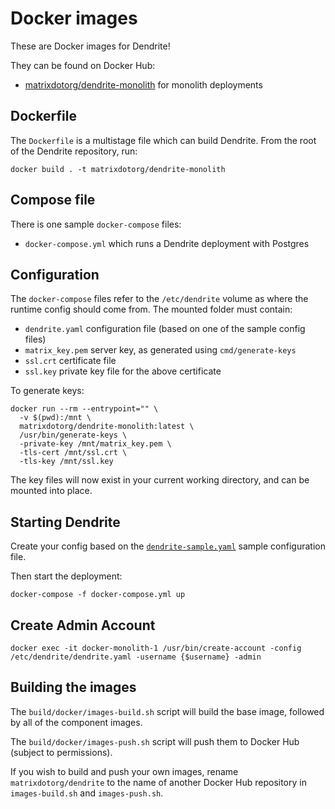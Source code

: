 # Docker images

These are Docker images for Dendrite!

They can be found on Docker Hub:

- [matrixdotorg/dendrite-monolith](https://hub.docker.com/r/matrixdotorg/dendrite-monolith) for monolith deployments

## Dockerfile

The `Dockerfile` is a multistage file which can build Dendrite. From the root of the Dendrite
repository, run:

```
docker build . -t matrixdotorg/dendrite-monolith
```

## Compose file

There is one sample `docker-compose` files:

- `docker-compose.yml` which runs a Dendrite deployment with Postgres

## Configuration

The `docker-compose` files refer to the `/etc/dendrite` volume as where the
runtime config should come from. The mounted folder must contain:

- `dendrite.yaml` configuration file (based on one of the sample config files)
- `matrix_key.pem` server key, as generated using `cmd/generate-keys`
- `ssl.crt` certificate file
- `ssl.key` private key file for the above certificate

To generate keys:

```
docker run --rm --entrypoint="" \
  -v $(pwd):/mnt \
  matrixdotorg/dendrite-monolith:latest \
  /usr/bin/generate-keys \
  -private-key /mnt/matrix_key.pem \
  -tls-cert /mnt/ssl.crt \
  -tls-key /mnt/ssl.key
```

The key files will now exist in your current working directory, and can be mounted into place.

## Starting Dendrite

Create your config based on the [`dendrite-sample.yaml`](https://github.com/matrix-org/dendrite/blob/main/dendrite-sample.yaml) sample configuration file.

Then start the deployment:

```
docker-compose -f docker-compose.yml up
```

## Create Admin Account

```
docker exec -it docker-monolith-1 /usr/bin/create-account -config /etc/dendrite/dendrite.yaml -username {$username} -admin

```

## Building the images

The `build/docker/images-build.sh` script will build the base image, followed by
all of the component images.

The `build/docker/images-push.sh` script will push them to Docker Hub (subject
to permissions).

If you wish to build and push your own images, rename `matrixdotorg/dendrite` to
the name of another Docker Hub repository in `images-build.sh` and `images-push.sh`.
